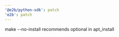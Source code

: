 ```yaml
---
'@e2b/python-sdk': patch
'e2b': patch
---
```


make --no-install recommends optional in apt_install
